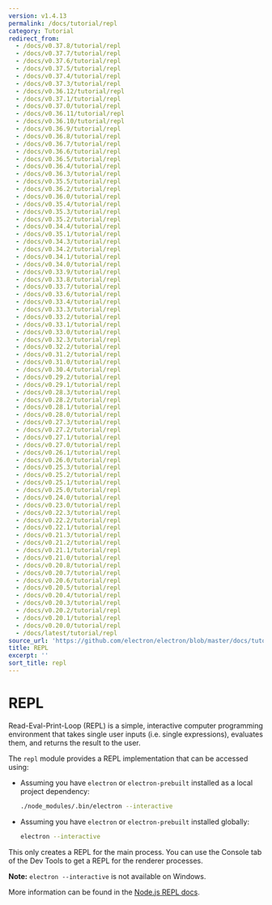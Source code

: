 ```yaml
---
version: v1.4.13
permalink: /docs/tutorial/repl
category: Tutorial
redirect_from:
  - /docs/v0.37.8/tutorial/repl
  - /docs/v0.37.7/tutorial/repl
  - /docs/v0.37.6/tutorial/repl
  - /docs/v0.37.5/tutorial/repl
  - /docs/v0.37.4/tutorial/repl
  - /docs/v0.37.3/tutorial/repl
  - /docs/v0.36.12/tutorial/repl
  - /docs/v0.37.1/tutorial/repl
  - /docs/v0.37.0/tutorial/repl
  - /docs/v0.36.11/tutorial/repl
  - /docs/v0.36.10/tutorial/repl
  - /docs/v0.36.9/tutorial/repl
  - /docs/v0.36.8/tutorial/repl
  - /docs/v0.36.7/tutorial/repl
  - /docs/v0.36.6/tutorial/repl
  - /docs/v0.36.5/tutorial/repl
  - /docs/v0.36.4/tutorial/repl
  - /docs/v0.36.3/tutorial/repl
  - /docs/v0.35.5/tutorial/repl
  - /docs/v0.36.2/tutorial/repl
  - /docs/v0.36.0/tutorial/repl
  - /docs/v0.35.4/tutorial/repl
  - /docs/v0.35.3/tutorial/repl
  - /docs/v0.35.2/tutorial/repl
  - /docs/v0.34.4/tutorial/repl
  - /docs/v0.35.1/tutorial/repl
  - /docs/v0.34.3/tutorial/repl
  - /docs/v0.34.2/tutorial/repl
  - /docs/v0.34.1/tutorial/repl
  - /docs/v0.34.0/tutorial/repl
  - /docs/v0.33.9/tutorial/repl
  - /docs/v0.33.8/tutorial/repl
  - /docs/v0.33.7/tutorial/repl
  - /docs/v0.33.6/tutorial/repl
  - /docs/v0.33.4/tutorial/repl
  - /docs/v0.33.3/tutorial/repl
  - /docs/v0.33.2/tutorial/repl
  - /docs/v0.33.1/tutorial/repl
  - /docs/v0.33.0/tutorial/repl
  - /docs/v0.32.3/tutorial/repl
  - /docs/v0.32.2/tutorial/repl
  - /docs/v0.31.2/tutorial/repl
  - /docs/v0.31.0/tutorial/repl
  - /docs/v0.30.4/tutorial/repl
  - /docs/v0.29.2/tutorial/repl
  - /docs/v0.29.1/tutorial/repl
  - /docs/v0.28.3/tutorial/repl
  - /docs/v0.28.2/tutorial/repl
  - /docs/v0.28.1/tutorial/repl
  - /docs/v0.28.0/tutorial/repl
  - /docs/v0.27.3/tutorial/repl
  - /docs/v0.27.2/tutorial/repl
  - /docs/v0.27.1/tutorial/repl
  - /docs/v0.27.0/tutorial/repl
  - /docs/v0.26.1/tutorial/repl
  - /docs/v0.26.0/tutorial/repl
  - /docs/v0.25.3/tutorial/repl
  - /docs/v0.25.2/tutorial/repl
  - /docs/v0.25.1/tutorial/repl
  - /docs/v0.25.0/tutorial/repl
  - /docs/v0.24.0/tutorial/repl
  - /docs/v0.23.0/tutorial/repl
  - /docs/v0.22.3/tutorial/repl
  - /docs/v0.22.2/tutorial/repl
  - /docs/v0.22.1/tutorial/repl
  - /docs/v0.21.3/tutorial/repl
  - /docs/v0.21.2/tutorial/repl
  - /docs/v0.21.1/tutorial/repl
  - /docs/v0.21.0/tutorial/repl
  - /docs/v0.20.8/tutorial/repl
  - /docs/v0.20.7/tutorial/repl
  - /docs/v0.20.6/tutorial/repl
  - /docs/v0.20.5/tutorial/repl
  - /docs/v0.20.4/tutorial/repl
  - /docs/v0.20.3/tutorial/repl
  - /docs/v0.20.2/tutorial/repl
  - /docs/v0.20.1/tutorial/repl
  - /docs/v0.20.0/tutorial/repl
  - /docs/latest/tutorial/repl
source_url: 'https://github.com/electron/electron/blob/master/docs/tutorial/repl.md'
title: REPL
excerpt: ''
sort_title: repl
---
```

# REPL

Read-Eval-Print-Loop (REPL) is a simple, interactive computer programming environment that takes single user inputs (i.e. single expressions), evaluates them, and returns the result to the user.

The `repl` module provides a REPL implementation that can be accessed using:

*   Assuming you have `electron` or `electron-prebuilt` installed as a local project dependency:

    ```sh
    ./node_modules/.bin/electron --interactive
    ```

*   Assuming you have `electron` or `electron-prebuilt` installed globally:

    ```sh
    electron --interactive
    ```

This only creates a REPL for the main process. You can use the Console tab of the Dev Tools to get a REPL for the renderer processes.

**Note:** `electron --interactive` is not available on Windows.

More information can be found in the [Node.js REPL docs](https://nodejs.org/dist/latest/docs/api/repl.html).
